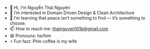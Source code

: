 - 👋 Hi, I’m Nguyễn Thái Nguyên
- 👀 I’m interested in Domain Driven Design & Clean Architecture
- 🌱 I’m learning that peace isn’t something to find — it’s something to choose.
- 📫 How to reach me: thainguyen101b@gmail.com
- 😄 Pronouns: he/him
- ⚡ Fun fact: Phin coffee is my wife

<!---
thainguyen101b/thainguyen101b is a ✨ special ✨ repository because its `README.md` (this file) appears on your GitHub profile.
You can click the Preview link to take a look at your changes.
--->
